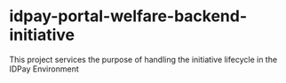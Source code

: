 # idpay-portal-welfare-backend-initiative
This project services the purpose of handling the initiative lifecycle in the IDPay Environment